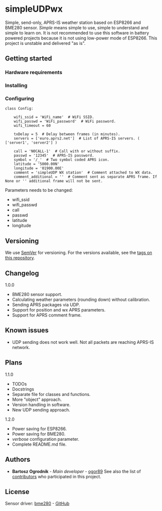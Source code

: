 # simpleUDPwx
Simple, send-only, APRS-IS weather station based on ESP8266 and BME280 sensor.
*Simple* means simple to use, simple to understand and simple to learn on.
It is not recommended to use this software in battery powered projects because it is not using low-power mode of ESP8266.
This project is unstable and delivered "as is".
## Getting started
### Hardware requirements
### Installing
### Configuring
```
class Config:

    wifi_ssid = 'WiFi_name'  # WiFi SSID.
    wifi_passwd = 'WiFi_password'  # WiFi password.
    wifi_timeout = 60

    txDelay = 5  # Delay between frames (in minutes).
    servers = ['euro.aprs2.net']  # List of APRS-IS servers. ( ['server1', 'server2'] )

    call = 'N0CALL-1'  # Call with or without suffix.
    passwd = '12345'  # APRS-IS password.
    symbol = '/_'  # Two symbol coded APRS icon.
    latitude = '5000.00N'
    longitude = '01900.00E'
    comment = 'simpleUDP WX station'  # Comment attached to WX data.
    comment_additional = ''  # Comment sent as separate APRS frame. If None or '' additional frame will not be sent.
```
Parameters needs to be changed:
* wifi_ssid
* wifi_passwd
* call
* passwd
* latitude
* longitude
## Versioning
We use [SemVer](http://semver.org/) for versioning. For the versions available, see the [tags on this repository](https://github.com/ogor89/simpleUdpWx/tags).
## Changelog
1.0.0
* BME280 sensor support.
* Calculating weather parameters (rounding down) without calibration.
* Sending APRS packages via UDP.
* Support for position and wx APRS parameters.
* Support for APRS comment frame.
## Known issues
* UDP sending does not work well. Not all packets are reaching APRS-IS network.
## Plans
1.1.0
* TODOs
* Docstrings
* Separate file for classes and functions.
* More "object" approach.
* Version handling in software.
* New UDP sending approach.

1.2.0
* Power saving for ESP8266.
* Power saving for BME280.
* *verbose* configuration parameter.
* Complete README.md file.
## Authors
* **Bartosz Ogrodnik** - *Main developer* - [ogor89](https://github.com/ogor89)
See also the list of [contributors](https://github.com/ogor89/simpleUdpWx/contributors) who participated in this project.
## License
Sensor driver:
[bme280](bme280.py) - [GitHub](https://github.com/catdog2/mpy_bme280_esp8266)